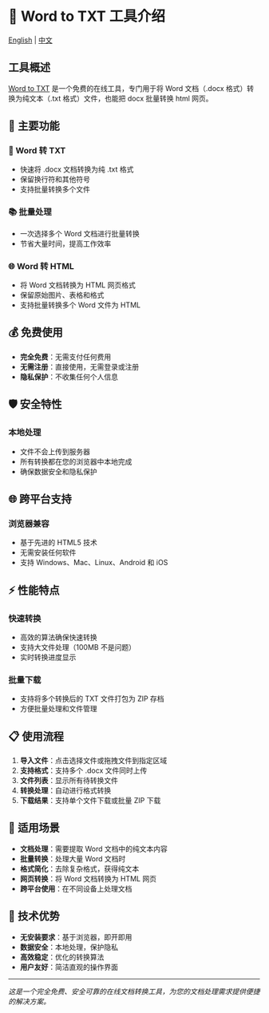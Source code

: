 # 📄 Word to TXT 工具介绍

[English](word-to-txt-tool.md) | [中文](word-to-txt-tool-zh.md)

## 工具概述

[Word to TXT](https://word.to.txt.janqi.com/) 是一个免费的在线工具，专门用于将 Word 文档（.docx 格式）转换为纯文本（.txt 格式）文件，也能把 docx 批量转换 html 网页。

## 🚀 主要功能

### 📄 Word 转 TXT
- 快速将 .docx 文档转换为纯 .txt 格式
- 保留换行符和其他符号
- 支持批量转换多个文件

### 📚 批量处理
- 一次选择多个 Word 文档进行批量转换
- 节省大量时间，提高工作效率

### 🌐 Word 转 HTML
- 将 Word 文档转换为 HTML 网页格式
- 保留原始图片、表格和格式
- 支持批量转换多个 Word 文件为 HTML

## 💰 免费使用

- **完全免费**：无需支付任何费用
- **无需注册**：直接使用，无需登录或注册
- **隐私保护**：不收集任何个人信息

## 🛡️ 安全特性

### 本地处理
- 文件不会上传到服务器
- 所有转换都在您的浏览器中本地完成
- 确保数据安全和隐私保护

## 🌐 跨平台支持

### 浏览器兼容
- 基于先进的 HTML5 技术
- 无需安装任何软件
- 支持 Windows、Mac、Linux、Android 和 iOS

## ⚡ 性能特点

### 快速转换
- 高效的算法确保快速转换
- 支持大文件处理（100MB 不是问题）
- 实时转换进度显示

### 批量下载
- 支持将多个转换后的 TXT 文件打包为 ZIP 存档
- 方便批量处理和文件管理

## 📋 使用流程

1. **导入文件**：点击选择文件或拖拽文件到指定区域
2. **支持格式**：支持多个 .docx 文件同时上传
3. **文件列表**：显示所有待转换文件
4. **转换处理**：自动进行格式转换
5. **下载结果**：支持单个文件下载或批量 ZIP 下载

## 🎯 适用场景

- **文档处理**：需要提取 Word 文档中的纯文本内容
- **批量转换**：处理大量 Word 文档时
- **格式简化**：去除复杂格式，获得纯文本
- **网页转换**：将 Word 文档转换为 HTML 网页
- **跨平台使用**：在不同设备上处理文档

## 🔧 技术优势

- **无安装要求**：基于浏览器，即开即用
- **数据安全**：本地处理，保护隐私
- **高效稳定**：优化的转换算法
- **用户友好**：简洁直观的操作界面

---

*这是一个完全免费、安全可靠的在线文档转换工具，为您的文档处理需求提供便捷的解决方案。* 